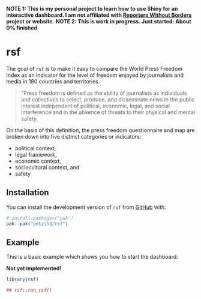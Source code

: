 
<!-- README.md is generated from README.Rmd. Please edit that file -->

**NOTE 1: This is my personal project to learn how to use Shiny for an
interactive dashboard. I am not affiliated with [Reporters Without
Borders](https://rsf.org/en) project or website.** **NOTE 2: This is
work in progress. Just started: About 0% finished**

# rsf

<!-- badges: start -->

<!-- badges: end -->

The goal of `rsf` is to make it easy to compare the World Press Freedom
Index as an indicator for the level of freedom enjoyed by journalists
and media in 180 countries and territories.

> “Press freedom is defined as the ability of journalists as individuals
> and collectives to select, produce, and disseminate news in the public
> interest independent of political, economic, legal, and social
> interference and in the absence of threats to their physical and
> mental safety.

On the basis of this definition, the press freedom questionnaire and map
are broken down into five distinct categories or indicators:

- political context,
- legal framework,
- economic context,
- sociocultural context, and
- safety

## Installation

You can install the development version of `rsf` from
[GitHub](https://github.com/) with:

``` r
# install.packages("pak")
pak::pak("petzi53/rsf")
```

## Example

This is a basic example which shows you how to start the dashboard:

**Not yet implemented!**

``` r
library(rsf)

## rsf::run_rsf()
```
